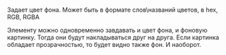 Задает цвет фона. Может быть в формате слов\названий цветов, в hex, RGB, RGBA

Элементу можно одновременно завдавать и цвет фона, и фоновую картинку. Тогда они будут накладываться друг на друга. Если картинка обладает прозрачностью, то будет видно также фон. И наоборот.